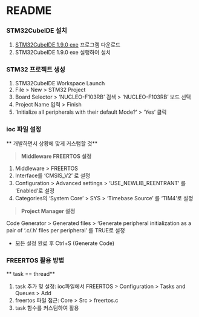 # README

### STM32CubeIDE 설치

1. [STM32CubeIDE 1.9.0 exe](https://www.st.com/en/development-tools/stm32cubeide.html#get-software) 프로그램 다운로드
2. STM32CubeIDE 1.9.0 exe 실행하여 설치

### STM32 프로젝트 생성

1. STM32CubeIDE Workspace Launch
2. File > New > STM32 Project
3. Board Selector > ‘NUCLEO-F103RB’ 검색 > ‘NUCLEO-F103RB’ 보드 선택
4. Project Name 입력 > Finish 
5. ‘Initialize all peripherals with their default Mode?’ > ‘Yes’ 클릭

### ioc 파일 설정

** 개발하면서 상황에 맞게 커스텀할 것**

> **Middleware FREERTOS 설정**
> 
1. Middleware > FREERTOS 
2. Interface를 ‘CMSIS_V2’ 로 설정
3. Configuration > Advanced settings > ‘USE_NEWLIB_REENTRANT’ 를 ‘Enabled’로 설정
4. Categories의 ‘System Core’ > SYS > ‘Timebase Source’ 를 ‘TIM4’로 설정

> **Project Manager 설정**
> 

Code Generator > Generated files > ‘Generate peripheral initialization as a pair of ‘.c/.h’ files per peripheral’ 를 TRUE로 설정

* 모든 설정 완료 후 Ctrl+S (Generate Code)

### FREERTOS 활용 방법

** task == thread**

1. task 추가 및 설정: ioc파일에서 FREERTOS > Configuration > Tasks and Queues > Add
2. freertos 파일 접근: Core > Src > freertos.c
3. task 함수를 커스텀하여 활용